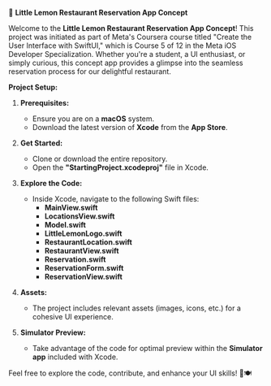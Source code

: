 🍋 **Little Lemon Restaurant Reservation App Concept**

Welcome to the **Little Lemon Restaurant Reservation App Concept**! 
This project was initiated as part of Meta's Coursera course titled "Create the User Interface with SwiftUI," which is Course 5 of 12 in the Meta iOS Developer Specialization. 
Whether you're a student, a UI enthusiast, or simply curious, this concept app provides a glimpse into the seamless reservation process for our delightful restaurant.

**Project Setup:**

1. **Prerequisites:**
    - Ensure you are on a **macOS** system.
    - Download the latest version of **Xcode** from the **App Store**.

2. **Get Started:**
    - Clone or download the entire repository.
    - Open the **"StartingProject.xcodeproj"** file in Xcode.

3. **Explore the Code:**
    - Inside Xcode, navigate to the following Swift files:
        - **MainView.swift**
        - **LocationsView.swift**
        - **Model.swift**
        - **LittleLemonLogo.swift**
        - **RestaurantLocation.swift**
        - **RestaurantView.swift**
        - **Reservation.swift**
        - **ReservationForm.swift**
        - **ReservationView.swift**

4. **Assets:**
    - The project includes relevant assets (images, icons, etc.) for a cohesive UI experience.

5. **Simulator Preview:**
    - Take advantage of the code for optimal preview within the **Simulator app** included with Xcode.

Feel free to explore the code, contribute, and enhance your UI skills! 🌟🍽️
